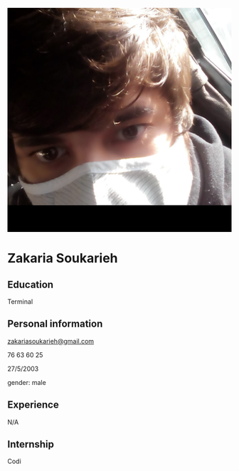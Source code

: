 ![zak](zak.png)
# Zakaria Soukarieh 
## Education
Terminal

## Personal information
zakariasoukarieh@gmail.com 

76 63 60 25

27/5/2003

gender: male

## Experience
N/A
## Internship
Codi

